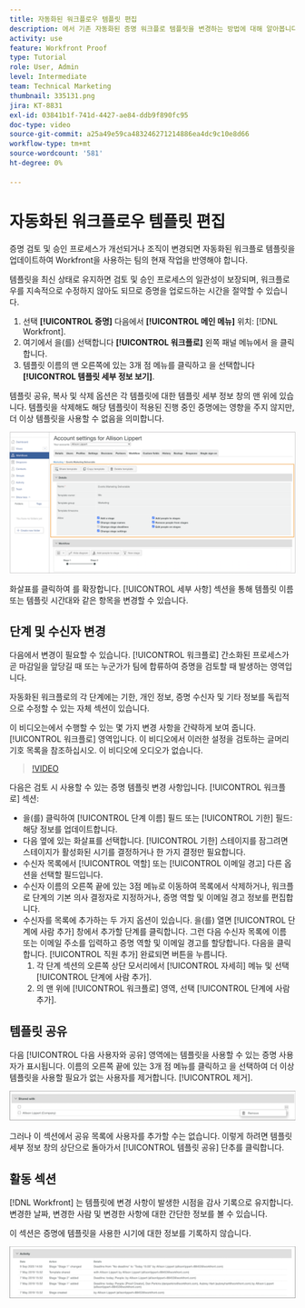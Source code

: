 ```yaml
---
title: 자동화된 워크플로우 템플릿 편집
description: 에서 기존 자동화된 증명 워크플로 템플릿을 변경하는 방법에 대해 알아봅니다. [!DNL  Workfront].
activity: use
feature: Workfront Proof
type: Tutorial
role: User, Admin
level: Intermediate
team: Technical Marketing
thumbnail: 335131.png
jira: KT-8831
exl-id: 03841b1f-741d-4427-ae84-ddb9f890fc95
doc-type: video
source-git-commit: a25a49e59ca483246271214886ea4dc9c10e8d66
workflow-type: tm+mt
source-wordcount: '581'
ht-degree: 0%

---
```


# 자동화된 워크플로우 템플릿 편집

증명 검토 및 승인 프로세스가 개선되거나 조직이 변경되면 자동화된 워크플로 템플릿을 업데이트하여 Workfront을 사용하는 팀의 현재 작업을 반영해야 합니다.

템플릿을 최신 상태로 유지하면 검토 및 승인 프로세스의 일관성이 보장되며, 워크플로우를 지속적으로 수정하지 않아도 되므로 증명을 업로드하는 시간을 절약할 수 있습니다.

1. 선택 **[!UICONTROL 증명]** 다음에서 **[!UICONTROL 메인 메뉴]** 위치: [!DNL Workfront].
1. 여기에서 을(를) 선택합니다 **[!UICONTROL 워크플로]** 왼쪽 패널 메뉴에서 을 클릭합니다.
1. 템플릿 이름의 맨 오른쪽에 있는 3개 점 메뉴를 클릭하고 을 선택합니다 **[!UICONTROL 템플릿 세부 정보 보기]**.

템플릿 공유, 복사 및 삭제 옵션은 각 템플릿에 대한 템플릿 세부 정보 창의 맨 위에 있습니다. 템플릿을 삭제해도 해당 템플릿이 적용된 진행 중인 증명에는 영향을 주지 않지만, 더 이상 템플릿을 사용할 수 없음을 의미합니다.

![템플리트 상세내역 창](assets/proof-system-setup-edit-templates-details-area.png)

<!--
Lean More URLs
-->

화살표를 클릭하여 를 확장합니다. [!UICONTROL 세부 사항] 섹션을 통해 템플릿 이름 또는 템플릿 시간대와 같은 항목을 변경할 수 있습니다.

## 단계 및 수신자 변경

다음에서 변경이 필요할 수 있습니다. [!UICONTROL 워크플로] 간소화된 프로세스가 곧 마감일을 앞당길 때 또는 누군가가 팀에 합류하여 증명을 검토할 때 발생하는 영역입니다.

자동화된 워크플로의 각 단계에는 기한, 개인 정보, 증명 수신자 및 기타 정보를 독립적으로 수정할 수 있는 자체 섹션이 있습니다.

이 비디오는에서 수행할 수 있는 몇 가지 변경 사항을 간략하게 보여 줍니다. [!UICONTROL 워크플로] 영역입니다. 이 비디오에서 이러한 설정을 검토하는 글머리 기호 목록을 참조하십시오. 이 비디오에 오디오가 없습니다.

>[!VIDEO](https://video.tv.adobe.com/v/335131/?quality=12&learn=on)

다음은 검토 시 사용할 수 있는 증명 템플릿 변경 사항입니다. [!UICONTROL 워크플로] 섹션:

* 을(를) 클릭하여 [!UICONTROL 단계 이름] 필드 또는 [!UICONTROL 기한] 필드: 해당 정보를 업데이트합니다.
* 다음 옆에 있는 화살표를 선택합니다. [!UICONTROL 기한] 스테이지를 잠그려면 스테이지가 활성화된 시기를 결정하거나 한 가지 결정만 필요합니다.
* 수신자 목록에서 [!UICONTROL 역할] 또는 [!UICONTROL 이메일 경고] 다른 옵션을 선택할 필드입니다.
* 수신자 이름의 오른쪽 끝에 있는 3점 메뉴로 이동하여 목록에서 삭제하거나, 워크플로 단계의 기본 의사 결정자로 지정하거나, 증명 역할 및 이메일 경고 정보를 편집합니다.
* 수신자를 목록에 추가하는 두 가지 옵션이 있습니다. 을(를) 열면 [!UICONTROL 단계에 사람 추가] 창에서 추가할 단계를 클릭합니다. 그런 다음 수신자 목록에 이름 또는 이메일 주소를 입력하고 증명 역할 및 이메일 경고를 할당합니다. 다음을 클릭합니다. [!UICONTROL 직원 추가] 완료되면 버튼을 누릅니다.
   1. 각 단계 섹션의 오른쪽 상단 모서리에서 [!UICONTROL 자세히] 메뉴 및 선택 [!UICONTROL 단계에 사람 추가].
   1. 의 맨 위에 [!UICONTROL 워크플로] 영역, 선택 [!UICONTROL 단계에 사람 추가].

## 템플릿 공유

다음 [!UICONTROL 다음 사용자와 공유] 영역에는 템플릿을 사용할 수 있는 증명 사용자가 표시됩니다. 이름의 오른쪽 끝에 있는 3개 점 메뉴를 클릭하고 을 선택하여 더 이상 템플릿을 사용할 필요가 없는 사용자를 제거합니다. [!UICONTROL 제거].

![[!UICONTROL 다음 사용자와 공유] 목록](assets/proof-system-setups-edit-template-shared-with.png)

그러나 이 섹션에서 공유 목록에 사용자를 추가할 수는 없습니다. 이렇게 하려면 템플릿 세부 정보 창의 상단으로 돌아가서 [!UICONTROL 템플릿 공유] 단추를 클릭합니다.

## 활동 섹션

[!DNL Workfront] 는 템플릿에 변경 사항이 발생한 시점을 감사 기록으로 유지합니다. 변경한 날짜, 변경한 사람 및 변경한 사항에 대한 간단한 정보를 볼 수 있습니다.

이 섹션은 증명에 템플릿을 사용한 시기에 대한 정보를 기록하지 않습니다.

![증명 활동 목록](assets/proof-system-setups-edit-template-activity.png)
